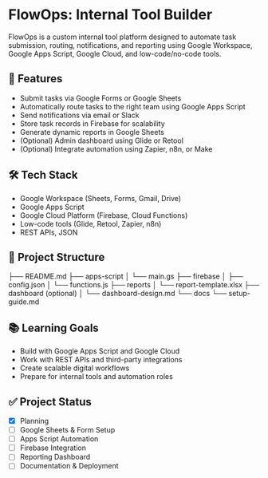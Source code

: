 # FlowOps: Internal Tool Builder

FlowOps is a custom internal tool platform designed to automate task submission, routing, notifications, and reporting using Google Workspace, Google Apps Script, Google Cloud, and low-code/no-code tools.

## 🚀 Features
- Submit tasks via Google Forms or Google Sheets
- Automatically route tasks to the right team using Google Apps Script
- Send notifications via email or Slack
- Store task records in Firebase for scalability
- Generate dynamic reports in Google Sheets
- (Optional) Admin dashboard using Glide or Retool
- (Optional) Integrate automation using Zapier, n8n, or Make

## 🛠️ Tech Stack
- Google Workspace (Sheets, Forms, Gmail, Drive)
- Google Apps Script
- Google Cloud Platform (Firebase, Cloud Functions)
- Low-code tools (Glide, Retool, Zapier, n8n)
- REST APIs, JSON

## 📂 Project Structure
├── README.md
├── apps-script
│ └── main.gs
├── firebase
│ ├── config.json
│ └── functions.js
├── reports
│ └── report-template.xlsx
├── dashboard (optional)
│ └── dashboard-design.md
└── docs
└── setup-guide.md

## 📚 Learning Goals
- Build with Google Apps Script and Google Cloud
- Work with REST APIs and third-party integrations
- Create scalable digital workflows
- Prepare for internal tools and automation roles

## ✅ Project Status
- [x] Planning
- [ ] Google Sheets & Form Setup
- [ ] Apps Script Automation
- [ ] Firebase Integration
- [ ] Reporting Dashboard
- [ ] Documentation & Deployment
